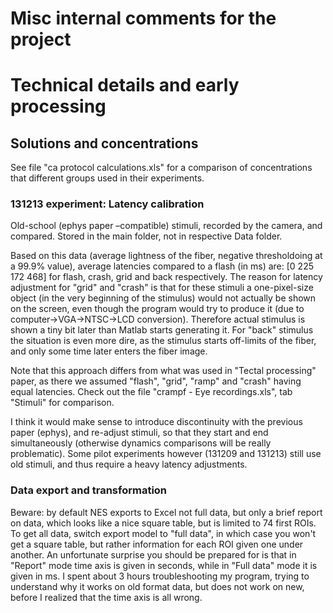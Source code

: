 Misc internal comments for the project
======================== 

# Technical details and early processing

## Solutions and concentrations

See file "ca protocol calculations.xls" for a comparison of concentrations that different groups used in their experiments.

### 131213 experiment: Latency calibration

Old-school (ephys paper –compatible) stimuli, recorded by the camera, and compared. Stored in the main folder, not in respective Data folder.
 
Based on this data (average lightness of the fiber, negative thresholdoing at a 99.9% value), average latencies compared to a flash (in ms) are: [0 225 172 468] for flash, crash, grid and back respectively. The reason for latency adjustment for "grid" and "crash" is that for these stimuli a one-pixel-size object (in the very beginning of the stimulus) would not actually be shown on the screen, even though the program would try to produce it (due to computer->VGA->NTSC->LCD conversion). Therefore actual stimulus is shown a tiny bit later than Matlab starts generating it. For "back" stimulus the situation is even more dire, as the stimulus starts off-limits of the fiber, and only some time later enters the fiber image.

Note that this approach differs from what was used in "Tectal processing" paper, as there we assumed "flash", "grid", "ramp" and "crash" having equal latencies. Check out the file "crampf - Eye recordings.xls", tab "Stimuli" for comparison.

I think it would make sense to introduce discontinuity with the previous paper (ephys), and re-adjust stimuli, so that they start and end simultaneously (otherwise dynamics comparisons will be really problematic). Some pilot experiments however (131209 and 131213) still use old stimuli, and thus require a heavy latency adjustments.

### Data export and transformation

Beware: by default NES exports to Excel not full data, but only a brief report on data, which looks like a nice square table, but is limited to 74 first ROIs. To get all data, switch export model to "full data", in which case you won't get a square table, but rather information for each ROI given one under another. An unfortunate surprise you should be prepared for is that in "Report" mode time axis is given in seconds, while in "Full data" mode it is given in ms. I spent about 3 hours troubleshooting my program, trying to understand why it works on old format data, but does not work on new, before I realized that the time axis is all wrong.
